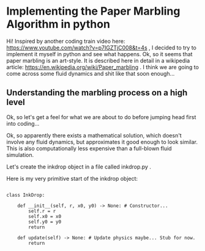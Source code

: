 
# Implementing the Paper Marbling Algorithm in python

Hi! Inspired by another coding train video here: https://www.youtube.com/watch?v=p7IGZTjC008&t=4s , I decided to try to implement it myself in python and see what happens. Ok, so it seems that paper marbling is an art-style. It is described here in detail in a wikipedia article: https://en.wikipedia.org/wiki/Paper_marbling . I think we are going to come across some fluid dynamics and shit like that soon enough...

## Understanding the marbling process on a high level

Ok, so let's get a feel for what we are about to do before jumping head first into coding...

Ok, so apparently there exists a mathematical solution, which doesn't involve any fluid dynamics, but approximates it good enough to look similar. This is also computationally less expensive than a full-blown fluid simulation.

Let's create the inkdrop object in a file called inkdrop.py .

Here is my very primitive start of the inkdrop object:

```

class InkDrop:

	def __init__(self, r, x0, y0) -> None: # Constructor...
		self.r = r
		self.x0 = x0
		self.y0 = y0
		return

	def update(self) -> None: # Update physics maybe... Stub for now.
		return



```




